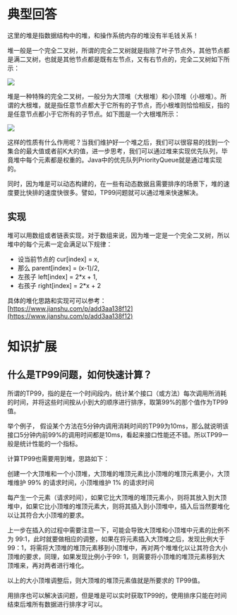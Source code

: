 # 典型回答
这里的堆是指数据结构中的堆，和操作系统内存的堆没有半毛钱关系！



堆一般是一个完全二叉树，所谓的完全二叉树就是指除了叶子节点外，其他节点都是满二叉树，也就是其他节点都是既有左节点，又有右节点的，完全二叉树如下所示：

![](https://cdn.nlark.com/yuque/0/2023/png/719664/1676816641927-a86cd3f1-cf77-4987-a8d9-2c4df50531c7.png)

堆是一种特殊的完全二叉树，一般分为大顶堆（大根堆）和小顶堆（小根堆）。所谓的大根堆，就是指任意节点都大于它所有的子节点，而小根堆则恰恰相反，指的是任意节点都小于它所有的子节点。如下图是一个大根堆所示：



![](https://cdn.nlark.com/yuque/0/2023/png/719664/1676816916109-d81fa23e-e663-42d4-a44b-9f57a4c4c9cf.png)



这样的性质有什么作用呢？当我们维护好一个堆之后，我们可以很容易的找到一个集合的最大值或者前K大的值，进一步思考，我们可以通过堆来实现优先队列，毕竟堆中每个元素都是权重的。Java中的优先队列PriorityQueue就是通过堆实现的。



同时，因为堆是可以动态构建的，在一些有动态数据且需要排序的场景下，堆的速度要比快排的速度快很多。譬如，TP99问题就可以通过堆来快速解决。

## 实现
堆可以用数组或者链表实现，对于数组来说，因为堆一定是一个完全二叉树，所以堆中的每个元素一定会满足以下规律：

+ <font style="color:rgb(18, 18, 18);">设当前节点的 cur[index] = x,</font>
+ <font style="color:rgb(18, 18, 18);">那么 parent[index] = (x-1)/2,</font>
+ <font style="color:rgb(18, 18, 18);">左孩子 left[index] = 2*x + 1,</font>
+ <font style="color:rgb(18, 18, 18);">右孩子 right[index] = 2*x + 2</font>

<font style="color:rgb(18, 18, 18);">具体的堆化思路和实现可可以参考：</font>[https://www.jianshu.com/p/add3aa138f12](https://www.jianshu.com/p/add3aa138f12)

# 知识扩展


## 什么是TP99问题，如何快速计算？
所谓的TP99，指的是在一个时间段内，统计某个接口（或方法）每次调用所消耗的时间，并将这些时间按从小到大的顺序进行排序，取第99%的那个值作为TP99值。



举个例子， 假设某个方法在5分钟内调用消耗时间的TP99为10ms，那么就说明该接口5分钟内前99%的调用时间都是10ms，看起来接口性能还不错。所以TP99一般是统计性能的一个指标。



计算TP99也需要用到堆，思路如下：



创建一个大顶堆和一个小顶堆，大顶堆的堆顶元素比小顶堆的堆顶元素更小，大顶堆维护 99% 的请求时间，小顶堆维护 1% 的请求时间



每产生一个元素（请求时间），如果它比大顶堆的堆顶元素小，则将其放入到大顶堆中，如果它比小顶堆的堆顶元素大，则将其插入到小顶堆中，插入后当然要堆化以让其符合大小顶堆的要求。



上一步在插入的过程中需要注意一下，可能会导致大顶堆和小顶堆中元素的比例不为 99:1，此时就要做相应的调整，如果在将元素插入大顶堆之后，发现比例大于 99：1，将需将大顶堆的堆顶元素移到小顶堆中，再对两个堆堆化以让其符合大小顶堆的要求，同理，如果发现比例小于99: 1，则需要将小顶堆的堆顶元素移到大顶堆来，再对两者进行堆化。



以上的大小顶堆调整后，则大顶堆的堆顶元素值就是所要求的 TP99值。



用排序也可以解决该问题，但是堆是可以实时获取TP99的，使用排序只能在时间结束后堆所有数据进行排序才可以。

